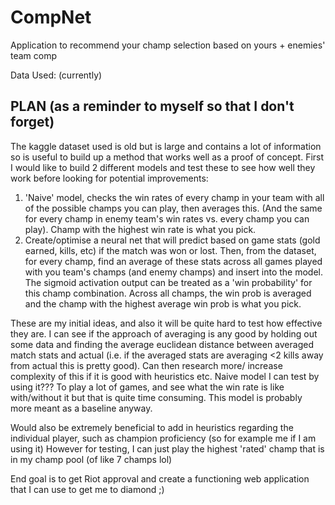 # CompNet

Application to recommend your champ selection based on yours + enemies' team comp

Data Used:
(currently)

## PLAN (as a reminder to myself so that I don't forget)

The kaggle dataset used is old but is large and contains a lot of information so is useful to build up a method that works well as a proof of concept.
First I would like to build 2 different models and test these to see how well they work before looking for potential improvements:
  1. 'Naive' model, checks the win rates of every champ in your team with all of the possible champs you can play, then averages this.
      (And the same for every champ in enemy team's win rates vs. every champ you can play). Champ with the highest win rate is what you pick.
  2.  Create/optimise a neural net that will predict based on game stats (gold earned, kills, etc) if the match was won or lost. Then, from the dataset,
      for every champ, find an average of these stats across all games played with you team's champs (and enemy champs) and insert into the model. The sigmoid
      activation output can be treated as a 'win probability' for this champ combination. Across all champs, the win prob is averaged and the champ with the highest
      average win prob is what you pick.

These are my initial ideas, and also it will be quite hard to test how effective they are. I can see if the approach of averaging is any good by holding out some data and 
finding the average euclidean distance between averaged match stats and actual (i.e. if the averaged stats are averaging <2 kills away from actual this is pretty good).
Can then research more/ increase complexity of this if it is good with heuristics etc.
Naive model I can test by using it??? To play a lot of games, and see what the win rate is like with/without it but that is quite time consuming. This model is probably more meant 
as a baseline anyway.

Would also be extremely beneficial to add in heuristics regarding the individual player, such as champion proficiency (so for example me if I am using it)
However for testing, I can just play the highest 'rated' champ that is in my champ pool (of like 7 champs lol)

End goal is to get Riot approval and create a functioning web application that I can use to get me to diamond ;) 
